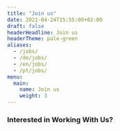 ```yaml
---
title: "Join us"
date: 2021-04-24T15:55:09+02:00
draft: false
headerHeadline: Join us
headerTheme: pale-green
aliases:
  - /jobs/
  - /de/jobs/
  - /en/jobs/
  - /pt/jobs/
menu:
  main:
    name: Join us
    weight: 3
---
```


### Interested in Working With Us?
